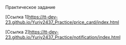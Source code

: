 Практическое задание

[Ссылка 1]https://tt-dev-23.github.io/Yuriy2437_Practice/price_card/index.html

[Ссылка 2]https://tt-dev-23.github.io/Yuriy2437_Practice/notification/index.html
